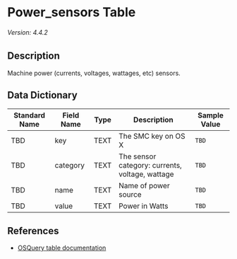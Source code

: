 # Power_sensors Table
###### Version: 4.4.2

## Description
Machine power (currents, voltages, wattages, etc) sensors.

## Data Dictionary
|Standard Name|Field Name|Type|Description|Sample Value|
|---|---|---|---|---|
|TBD|key|TEXT|The SMC key on OS X|`TBD`|
|TBD|category|TEXT|The sensor category: currents, voltage, wattage|`TBD`|
|TBD|name|TEXT|Name of power source|`TBD`|
|TBD|value|TEXT|Power in Watts|`TBD`|

## References
* [OSQuery table documentation](https://osquery.io/schema/current#power_sensors)
